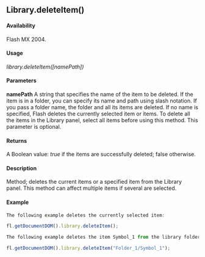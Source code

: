 ## Library.deleteItem()

#### Availability

Flash MX 2004.

#### Usage

*library.deleteItem([namePath])*

#### Parameters

**namePath** A string that specifies the name of the item to be deleted. If the item is in a folder, you can specify its name and path using slash notation. If you pass a folder name, the folder and all its items are deleted. If no name is specified, Flash deletes the currently selected item or items. To delete all the items in the Library panel, select all items before using this method. This parameter is optional.

#### Returns

A Boolean value: *true* if the items are successfully deleted; false otherwise.

#### Description

Method; deletes the current items or a specified item from the Library panel. This method can affect multiple items if several are selected.

#### Example

```javascript
The following example deletes the currently selected item:

fl.getDocumentDOM().library.deleteItem();

The following example deletes the item Symbol_1 from the library folder Folder_1:

fl.getDocumentDOM().library.deleteItem("Folder_1/Symbol_1");

```
